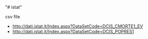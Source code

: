 "# istat" 

csv file 
- http://dati.istat.it/Index.aspx?DataSetCode=DCIS_CMORTE1_EV
- http://dati.istat.it/Index.aspx?DataSetCode=DCIS_POPRES1

